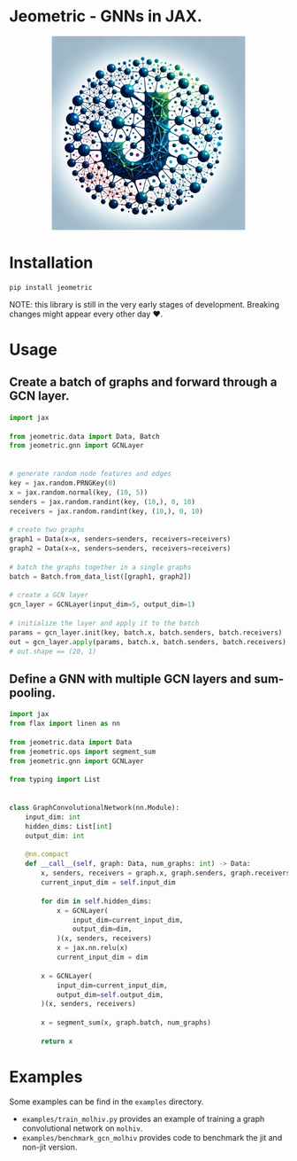 
# Jeometric - GNNs in JAX.

<p align="center">
  <img src="images/logo.png" alt="jeometric logo" width="350">
</p>

# Installation

```bash
pip install jeometric
```

NOTE: this library is still in the very early stages of development. Breaking changes might appear every other day ❤️.

# Usage

## Create a batch of graphs and forward through a GCN layer.

```python
import jax

from jeometric.data import Data, Batch
from jeometric.gnn import GCNLayer


# generate random node features and edges
key = jax.random.PRNGKey(0)
x = jax.random.normal(key, (10, 5))
senders = jax.random.randint(key, (10,), 0, 10)
receivers = jax.random.randint(key, (10,), 0, 10)

# create two graphs
graph1 = Data(x=x, senders=senders, receivers=receivers)
graph2 = Data(x=x, senders=senders, receivers=receivers)

# batch the graphs together in a single graphs
batch = Batch.from_data_list([graph1, graph2])

# create a GCN layer
gcn_layer = GCNLayer(input_dim=5, output_dim=1)

# initialize the layer and apply it to the batch
params = gcn_layer.init(key, batch.x, batch.senders, batch.receivers)
out = gcn_layer.apply(params, batch.x, batch.senders, batch.receivers)
# out.shape == (20, 1)

```

## Define a GNN with multiple GCN layers and sum-pooling.

```python
import jax
from flax import linen as nn

from jeometric.data import Data
from jeometric.ops import segment_sum
from jeometric.gnn import GCNLayer

from typing import List


class GraphConvolutionalNetwork(nn.Module):
    input_dim: int
    hidden_dims: List[int]
    output_dim: int

    @nn.compact
    def __call__(self, graph: Data, num_graphs: int) -> Data:
        x, senders, receivers = graph.x, graph.senders, graph.receivers
        current_input_dim = self.input_dim

        for dim in self.hidden_dims:
            x = GCNLayer(
                input_dim=current_input_dim,
                output_dim=dim,
            )(x, senders, receivers)
            x = jax.nn.relu(x)
            current_input_dim = dim

        x = GCNLayer(
            input_dim=current_input_dim,
            output_dim=self.output_dim,
        )(x, senders, receivers)

        x = segment_sum(x, graph.batch, num_graphs)

        return x
```

# Examples

Some examples can be find in the `examples` directory.

* `examples/train_molhiv.py` provides an example of training a graph convolutional network on `molhiv`.
* `examples/benchmark_gcn_molhiv` provides code to benchmark the jit and non-jit version.